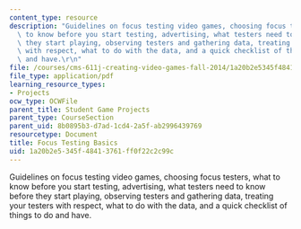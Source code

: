 ```yaml
---
content_type: resource
description: "Guidelines on focus testing video games, choosing focus testers, what\
  \ to know before you start testing, advertising, what testers need to know before\
  \ they start playing, observing testers and gathering data, treating your testers\
  \ with respect, what to do with the data, and a quick checklist of things to do\
  \ and have.\r\n"
file: /courses/cms-611j-creating-video-games-fall-2014/1a20b2e5345f48413761ff0f22c2c99c_MITCMS_611JF14_FocusBasics.pdf
file_type: application/pdf
learning_resource_types:
- Projects
ocw_type: OCWFile
parent_title: Student Game Projects
parent_type: CourseSection
parent_uid: 8b0895b3-d7ad-1cd4-2a5f-ab2996439769
resourcetype: Document
title: Focus Testing Basics
uid: 1a20b2e5-345f-4841-3761-ff0f22c2c99c
---
```

Guidelines on focus testing video games, choosing focus testers, what to know before you start testing, advertising, what testers need to know before they start playing, observing testers and gathering data, treating your testers with respect, what to do with the data, and a quick checklist of things to do and have.


